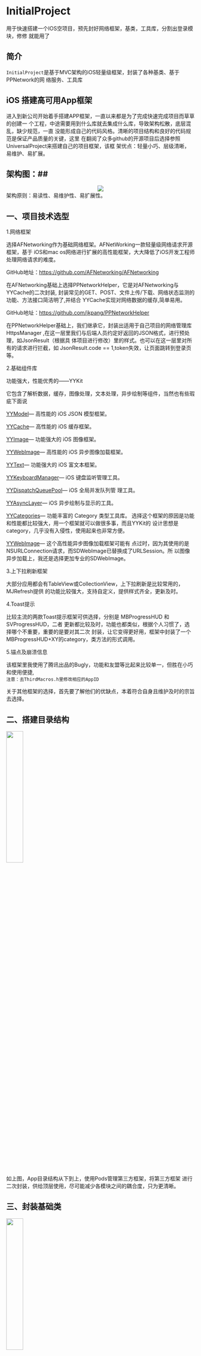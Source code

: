 # InitialProject #
用于快速搭建一个IOS空项目，预先封好网络框架，基类，工具库，分割出登录模块，修修
就能用了

## 简介 ##
`InitialProject`是基于MVC架构的iOS轻量级框架，封装了各种基类、基于PPNetwork的网
络服务、工具库

## iOS 搭建高可用App框架 ##

进入到新公司开始着手搭建APP框架，一直以来都是为了完成快速完成项目而草草的创建一
个工程，中途需要用到什么库就去集成什么库，导致架构松散，底层混乱，缺少规范，一直
没能形成自己的代码风格。清晰的项目结构和良好的代码规范是保证产品质量的关键，这里
在翻阅了众多github的开源项目后选择参照UniversalProject来搭建自己的项目框架，该框
架优点：轻量小巧、层级清晰，易维护、易扩展。

## 架构图：##

<div align=center><img src="http://git.zhiqi.cn/junjie/images/raw/e4a4c419f04d45
ff916829e974ad9871f3187456/WechatIMG20641.jpeg"/></div>
架构原则：易读性、易维护性、易扩展性。  


## 一、项目技术选型 ##

1.网络框架

选择AFNetworking作为基础网络框架。AFNetWorking一款轻量级网络请求开源框架，基于
iOS和mac os网络进行扩展的高性能框架，大大降低了iOS开发工程师处理网络请求的难度。

GitHub地址：https://github.com/AFNetworking/AFNetworking

在AFNetworking基础上选择PPNetworkHelper，它是对AFNetworking与YYCache的二次封装,
封装常见的GET、POST、文件上传/下载、网络状态监测的功能、方法接口简洁明了,并结合
YYCache实现对网络数据的缓存,简单易用。

GitHub地址：https://github.com/jkpang/PPNetworkHelper

在PPNetworkHelper基础上，我们继承它，封装出适用于自己项目的网络管理库HttpsManager
,在这一层里我们与后端人员约定好返回的JSON格式，进行预处理，如JsonResult（根据具
体项目进行修改）里的样式。也可以在这一层里对所有的请求进行拦截，如
JsonResult.code == 1,token失效，让页面跳转到登录页等。

2.基础组件库

功能强大，性能优秀的——YYKit  

它包含了解析数据，缓存，图像处理，文本处理，异步绘制等组件，当然也有些瑕疵下面说

<a href="https://link.jianshu.com?t=https://github.com/ibireme/YYModel" target
="_blank" rel="nofollow">YYModel</a>— 高性能的 iOS JSON 模型框架。

<a href="https://link.jianshu.com?t=https://github.com/ibireme/YYCache" target=
"_blank" rel="nofollow">YYCache</a>— 高性能的 iOS 缓存框架。

<a href="https://link.jianshu.com?t=https://github.com/ibireme/YYImage" target=
"_blank" rel="nofollow">YYImage</a>— 功能强大的 iOS 图像框架。

<a href="https://link.jianshu.com?t=https://github.com/ibireme/YYWebImage" 
target="_blank" rel="nofollow">YYWebImage</a>— 高性能的 iOS 异步图像加载框架。

<a href="https://link.jianshu.com?t=https://github.com/ibireme/YYText" target
="_blank" rel="nofollow">YYText</a>— 功能强大的 iOS 富文本框架。

<a href="https://link.jianshu.com?t=https://github.com/ibireme/YYKeyboardManager"
target="_blank" rel="nofollow">YYKeyboardManager</a>— iOS 键盘监听管理工具。

<a href="https://link.jianshu.com?t=https://github.com/ibireme/YYDispatchQueue
Pool" target="_blank" rel="nofollow">YYDispatchQueuePool</a>— iOS 全局并发队列管
理工具。

<a href="https://link.jianshu.com?t=https://github.com/ibireme/YYAsyncLayer" 
target="_blank" rel="nofollow">YYAsyncLayer</a>— iOS 异步绘制与显示的工具。

<a href="https://link.jianshu.com?t=https://github.com/ibireme/YYCategories" 
target="_blank" rel="nofollow">YYCategories</a>— 功能丰富的 Category 类型工具库。
选择这个框架的原因是功能和性能都比较强大，用一个框架就可以做很多事，而且YYKit的
设计思想是category，几乎没有入侵性，使用起来也非常方便。

<a href="https://link.jianshu.com?t=https://github.com/ibireme/YYWebImage" 
target="_blank" rel="nofollow">YYWebImage</a>— 这个高性能异步图像加载框架可能有
点过时，因为其使用的是NSURLConnection请求，而SDWebImage已替换成了URLSession。所
以图像异步加载上，我还是选择更加专业的SDWebImage。

3.上下拉刷新框架

大部分应用都会有TableView或CollectionView，上下拉刷新是比较常用的，MJRefresh提供
的功能比较强大，支持自定义，提供样式齐全，更新及时。

4.Toast提示

比较主流的两款Toast提示框架可供选择，分别是 MBProgressHUD 和 SVProgressHUD，二者
更新都比较及时，功能也都类似，根据个人习惯了，选择哪个不重要，重要的是要对其二次
封装，让它变得更好用，框架中封装了一个MBProgressHUD+XY的category，类方法的形式调用。

5.锚点及崩溃信息

该框架里我使用了腾讯出品的Bugly，功能和友盟等比起来比较单一，但胜在小巧和使用便捷,  
`注意：去ThirdMacros.h里修改相应的AppID`

关于其他框架的选择，首先要了解他们的优缺点，本着符合自身且维护及时的宗旨去选择。

## 二、搭建目录结构 ##
<img src="http://git.zhiqi.cn/junjie/images/raw/master
/mulujiegou.jpeg"  width="30%"/>

如上图，App目录结构从下到上，使用Pods管理第三方框架，将第三方框架
进行二次封装，供给顶层使用，尽可能减少各模块之间的耦合度，只为更清晰。

## 三、封装基础类 ##

<img src="http://git.zhiqi.cn/junjie/images/raw/master/
appDelegate.jpg"  width="30%"/>


1.AppDelegate是应用的代理，应用级的事件都委托它处理，为了利于阅读和维护新增了一
个AppDelegate+AppService类别，用来处理生命周期之外的业务，AppDelegate作为事件入
口，具体实现直接调用类别里的方法。
***


<img src="http://git.zhiqi.cn/junjie/images/raw/master/
modules.png"  width="30%"/>


2.Modules包含了应用内的功能模块，根据底部Tab栏划分并关联实体文件夹，
每个模块内使用的是MVC模式，因为标准的MVC模式会导致Controller文件代码太过于庞大
所以我们增加Service层，用于封装Controller数据请求的代码。
***


<img src="http://git.zhiqi.cn/junjie/images/raw/master/
manager.png"  width="30%"/>

3.Manager的定义是全局基础服务，通常使用类方法或者单例来实现，主要包含对应用、
用户的管理和服务，例如网络状态监听、用户快速登录退出操作以及登录状态的获取等。
***

<img src="http://git.zhiqi.cn/junjie/images/raw/master/
utils.png"  width="30%"/>


4.Utils文件夹内主要包含全局通用工具，来源于对三方框架的二次封装，或是自己写的工
具类。
***

<img src="http://git.zhiqi.cn/junjie/images/raw/master/
base.png"  width="30%"/>

5.Base文件夹用来存放项目的基类，基类作用包含一些定制化的内容，例如页面样式，空数
据页面等，使用基类来实现，可以统一控制，利于维护，减少冗余，也为更清晰。
***

<img src="http://git.zhiqi.cn/junjie/images/raw/master/
define.png"  width="30%"/>
<img src="http://git.zhiqi.cn/junjie/images/raw/master/
thridParty.png"  width="30%"/>


6.第三方文件夹放一些第三方的类库。

7.全局宏顾名思义是定义了一些全局通用宏。这里定义了五个：

UtilsMacros定义的是一些工具宏，比如获取屏幕宽高，系统版本，数据类型验证等；

URLMacros定义服务器接口地址以及环境开关；

FontAndColorMacros定义全局用的色值、字体大小，这里建议跟设计师共同维护一个设计规范，
例如：定义一个主色调宏 MainColor，色值是 0x333333，我们全局使用MainColor宏作为背
景颜色，当某天App改版，色值改变，我们只需要去更改 0x333333即可，其他代码不需要动
，同时也能一定程度约束设计师，不要随便增加一种颜色，非常接近的颜色应当使用一个。
如果设计师不愿意维护这个规范，你可以尝试打一架，打不过的话，就只能自己维护了。  

ThirdMacros 包含第三方框架相关的定义，例如BuglyAppID等。  

CommonMacros 定义了一些固定的字段标识，如通知的名称等。


